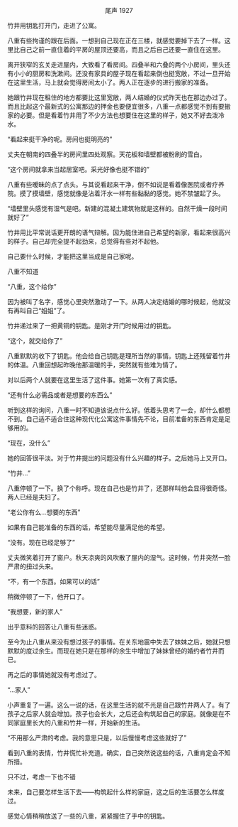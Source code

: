 <p align="center">尾声 1927</p>

竹井用钥匙打开门，走进了公寓。

八重有些拘谨的跟在后面。一想到自己现在正在三楼，就感觉要掉下去了一样。这里比自己之前一直住着的平房的屋顶还要高，而且之后自己还要一直住在这里。

离开狭窄的玄关走进屋内，大致看了看房间。四叠半和六叠的两个小房间，里头还有小小的厨房和洗漱间。还没有家具的屋子现在看起来倒也挺宽敞，不过一旦开始在这里生活，马上就会觉得房间太小了。两人正在逐步的进行搬家的准备。

她跟竹井现在租住的地方都要比这里宽敞，两人结婚的仪式昨天也在那边办过了。而且比起这个最新式的公寓那边的押金也要便宜很多，八重一点都感觉不到有要搬家的必要。但是看着竹井用了不少方法也想要住在这里的样子，她又不好去泼冷水。

“看起来挺干净的呢。房间也挺明亮的”

丈夫在朝南的四叠半的房间里四处观察。天花板和墙壁都被粉刷的雪白。

“这个房间就拿来当起居室吧。采光好像也挺不错的”

八重有些暧昧的点了点头。与其说看起来干净，倒不如说是看着像医院或者疗养院。摸了摸墙壁，感觉就像是沾着汗水一样有些黏黏的感觉。她不禁皱起了头。

“墙壁里头感觉有湿气是吧。新建的混凝土建筑物就是这样的。自然干燥一段时间就好了”

竹井用比平常说话更开朗的语气辩解。因为能住进自己希望的新家，看起来很高兴的样子。自己却完全提不起劲来，总觉得有些对不起他。

自己要什么时候，才能把这里当成是自己家呢。

八重不知道

“八重，这个给你”

因为被叫了名字，感觉心里突然激动了一下。从两人决定结婚的哪时候起，他就没有再叫自己“姐姐”了。

竹井递过来了一把黄铜的钥匙。是刚才开门时候用过的钥匙。

“这个，就交给你了”

八重默默的收下了钥匙。他会给自己钥匙是理所当然的事情。钥匙上还残留着竹井的体温。八重回想起昨晚他那温暖的手，突然就有些难为情了。

对以后两个人就要在这里生活了这件事。她第一次有了真实感。

“还有什么必需品或者是想要的东西么”

听到这样的询问，八重一时不知道该说点什么好。低着头思考了一会，却什么都想不到。自己适不适合住这种现代化公寓这件事情先不论，目前准备的东西肯定是足够用的。

“现在，没什么”

她的回答很平淡。对于竹井提出的问题没有什么兴趣的样子。之后她马上又开口。

“竹井…”

八重停顿了一下。换了个称呼。现在自己也是竹井了，还那样叫他会显得很奇怪。两人已经是夫妇了。

“老公你有么…想要的东西”

如果有自己能准备的东西的话，希望能尽量满足他的希望。

“没有。现在已经足够了”

丈夫微笑着打开了窗户。秋天凉爽的风吹散了屋内的湿气。这时候，竹井突然一脸严肃的扭过头来。

“不，有一个东西。如果可以的话”

稍微停顿了一下，他开口了。

“我想要，新的家人”

出乎意料的回答让八重有些迷惑。

至今为止八重从来没有想过孩子的事情。在关东地震中失去了妹妹之后，她就只想默默的度过余生。而现在她只是在那样的余生中增加了妹妹曾经的婚约者竹井而已。

再之后的事情她就没有考虑过了。

“…家人”

小声重复了一遍。这么一说的话，在这里生活的就不光是自己跟竹井两人了。有了孩子之后家人就会增加。孩子也会长大，之后还会构筑起自己的家庭。就像是在不同家庭里长大的八重和竹井一样，开始新的生活。

“不用那么严肃的考虑。我的意思只是，以后慢慢考虑这些就好了”

看到八重的表情，竹井慌忙补充道。确实，自己突然说这些的话，八重肯定会不知所措。

只不过，考虑一下也不错

未来，自己要怎样生活下去——构筑起什么样的家庭，这之后的生活要怎么样度过。

感觉心情稍稍放送了一些的八重，紧紧握住了手中的钥匙。

